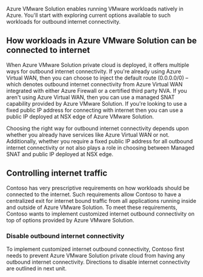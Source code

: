 ﻿Azure VMware Solution enables running VMware workloads natively in Azure. You'll start with exploring current options available to such workloads for outbound internet connectivity.

## How workloads in Azure VMware Solution can be connected to internet

When Azure VMware Solution private cloud is deployed, it offers multiple ways for outbound internet connectivity. If you're already using Azure Virtual WAN, then you can choose to inject the default route (0.0.0.0/0) – which denotes outbound internet connectivity from Azure Virtual WAN integrated with either Azure Firewall or a certified third party NVA. If you aren't using Azure Virtual WAN, then you can use a managed SNAT capability provided by Azure VMware Solution. If you're looking to use a fixed public IP address for connecting with internet then you can use a public IP deployed at NSX edge of Azure VMware Solution.

Choosing the right way for outbound internet connectivity depends upon whether you already have services like Azure Virtual WAN or not. Additionally, whether you require a fixed public IP address for all outbound internet connectivity or not also plays a role in choosing between Managed SNAT and public IP deployed at NSX edge.

## Controlling internet traffic

Contoso has very prescriptive requirements on how workloads should be connected to the internet. Such requirements allow Contoso to have a centralized exit for internet bound traffic from all applications running inside and outside of Azure VMware Solution.  To meet these requirements, Contoso wants to implement customized internet outbound connectivity on top of options provided by Azure VMware Solution.

### Disable outbound internet connectivity

To implement customized internet outbound connectivity, Contoso first needs to prevent Azure VMware Solution private cloud from having any outbound internet connectivity. Directions to disable internet connectivity are outlined in next unit.
